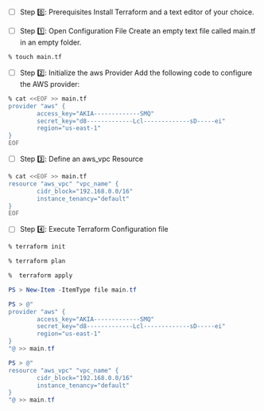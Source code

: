 

- [ ]  Step :zero:: Prerequisites
Install Terraform and a text editor of your choice.

- [ ]  Step :one:: Open Configuration File
Create an empty text file called main.tf in an empty folder.

```bash
% touch main.tf
```

- [ ] Step :two:: Initialize the aws Provider
Add the following code to configure the AWS provider:

```zsh
% cat <<EOF >> main.tf
provider "aws" {
        access_key="AKIA-------------SMQ"
        secret_key="d8-------------Lcl-------------sD-----ei"
        region="us-east-1"
}
EOF
```

- [ ] Step :three:: Define an aws_vpc Resource

```zsh
% cat <<EOF >> main.tf
resource "aws_vpc" "vpc_name" {
        cidr_block="192.168.0.0/16"
        instance_tenancy="default"
}
EOF
```

- [ ] Step :four:: Execute Terraform Configuration file

```zsh
% terraform init
```

```zsh
% terraform plan
```

```zsh
%  terraform apply
```

```powershell
PS > New-Item -ItemType file main.tf
```

```powershell
PS > @"
provider "aws" {
        access_key="AKIA-------------SMQ"
        secret_key="d8-------------Lcl-------------sD-----ei"
        region="us-east-1"
}
"@ >> main.tf
```

```powershell
PS > @"
resource "aws_vpc" "vpc_name" {
        cidr_block="192.168.0.0/16"
        instance_tenancy="default"
}
"@ >> main.tf
```
